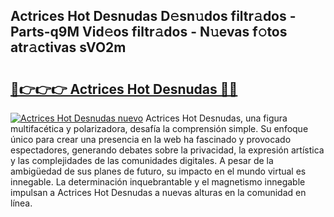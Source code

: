## Actrices Hot Desnudas D𝚎sn𝚞dos filtr𝚊dos - Parts-q9M Vid𝚎os filtr𝚊dos - N𝚞evas f𝚘tos atr𝚊ctivas sVO2m

# <h2><a href="http://mb6zy1a.tromn.icu/?c=Actrices+Hot+Desnudas">🔗👉👉👉 Actrices Hot Desnudas 🔗🔗</a></h2>

[![Actrices Hot Desnudas nuevo](https://i.imgur.com/pEAQMta.gif)](http://mb6zy1a.tromn.icu/?c=Actrices+Hot+Desnudas)
Actrices Hot Desnudas, una figura multifacética y polarizadora, desafía la comprensión simple. Su enfoque único para crear una presencia en la web ha fascinado y provocado espectadores, generando debates sobre la privacidad, la expresión artística y las complejidades de las comunidades digitales. A pesar de la ambigüedad de sus planes de futuro, su impacto en el mundo virtual es innegable. La determinación inquebrantable y el magnetismo innegable impulsan a Actrices Hot Desnudas a nuevas alturas en la comunidad en línea.
